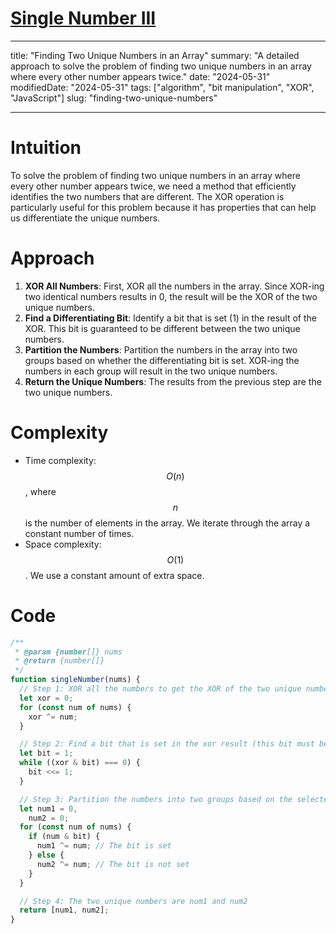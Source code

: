 # [Single Number III](https://leetcode.com/problems/single-number-iii/description)

---

title: "Finding Two Unique Numbers in an Array"
summary: "A detailed approach to solve the problem of finding two unique numbers in an array where every other number appears twice."
date: "2024-05-31"
modifiedDate: "2024-05-31"
tags: ["algorithm", "bit manipulation", "XOR", "JavaScript"]
slug: "finding-two-unique-numbers"

---

# Intuition

To solve the problem of finding two unique numbers in an array where every other number appears twice, we need a method that efficiently identifies the two numbers that are different. The XOR operation is particularly useful for this problem because it has properties that can help us differentiate the unique numbers.

# Approach

1. **XOR All Numbers**: First, XOR all the numbers in the array. Since XOR-ing two identical numbers results in 0, the result will be the XOR of the two unique numbers.
2. **Find a Differentiating Bit**: Identify a bit that is set (1) in the result of the XOR. This bit is guaranteed to be different between the two unique numbers.
3. **Partition the Numbers**: Partition the numbers in the array into two groups based on whether the differentiating bit is set. XOR-ing the numbers in each group will result in the two unique numbers.
4. **Return the Unique Numbers**: The results from the previous step are the two unique numbers.

# Complexity

- Time complexity: $$O(n)$$, where $$n$$ is the number of elements in the array. We iterate through the array a constant number of times.
- Space complexity: $$O(1)$$. We use a constant amount of extra space.

# Code

```javascript
/**
 * @param {number[]} nums
 * @return {number[]}
 */
function singleNumber(nums) {
  // Step 1: XOR all the numbers to get the XOR of the two unique numbers
  let xor = 0;
  for (const num of nums) {
    xor ^= num;
  }

  // Step 2: Find a bit that is set in the xor result (this bit must be different between the two unique numbers)
  let bit = 1;
  while ((xor & bit) === 0) {
    bit <<= 1;
  }

  // Step 3: Partition the numbers into two groups based on the selected bit
  let num1 = 0,
    num2 = 0;
  for (const num of nums) {
    if (num & bit) {
      num1 ^= num; // The bit is set
    } else {
      num2 ^= num; // The bit is not set
    }
  }

  // Step 4: The two unique numbers are num1 and num2
  return [num1, num2];
}
```
